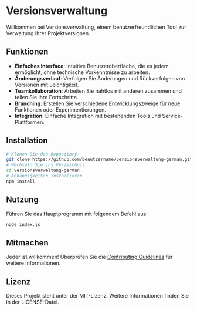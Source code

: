 # Versionsverwaltung

Willkommen bei Versionsverwaltung, einem benutzerfreundlichen Tool zur Verwaltung Ihrer Projektversionen.

## Funktionen
- **Einfaches Interface**: Intuitive Benutzeroberfläche, die es jedem ermöglicht, ohne technische Vorkenntnisse zu arbeiten.
- **Änderungsverlauf**: Verfolgen Sie Änderungen und Rückverfolgen von Versionen mit Leichtigkeit.
- **Teamkollaboration**: Arbeiten Sie nahtlos mit anderen zusammen und teilen Sie Ihre Fortschritte.
- **Branching**: Erstellen Sie verschiedene Entwicklungszweige für neue Funktionen oder Experimentierungen.
- **Integration**: Einfache Integration mit bestehenden Tools und Service-Plattformen.

## Installation
```bash
# Klonen Sie das Repository
git clone https://github.com/benutzername/versionsverwaltung-german.git
# Wechseln Sie ins Verzeichnis
cd versionsverwaltung-german
# Abhängigkeiten installieren
npm install
```

## Nutzung
Führen Sie das Hauptprogramm mit folgendem Befehl aus:
```bash
node index.js
```

## Mitmachen
Jeder ist willkommen! Überprüfen Sie die [Contributing Guidelines](CONTRIBUTING.md) für weitere Informationen.

## Lizenz
Dieses Projekt steht unter der MIT-Lizenz. Weitere Informationen finden Sie in der LICENSE-Datei.

